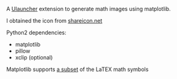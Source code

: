 A [Ulauncher](https://ulauncher.io) extension to generate math images using matplotlib.

I obtained the icon from [shareicon.net](https://www.shareicon.net/document-file-bibtex-paper-latex-text-tex-326976)

Python2 dependencies:
* matplotlib
* pillow
* xclip (optional)

Matplotlib supports [a subset](ihttps://matplotlib.org/users/mathtext.html) of the LaTEX math symbols
